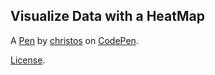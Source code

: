 Visualize Data with a HeatMap
-----------------------------


A [Pen](https://codepen.io/gavlooth/pen/BLzYXo) by [christos](https://codepen.io/gavlooth) on [CodePen](https://codepen.io).

[License](https://codepen.io/gavlooth/pen/BLzYXo/license).